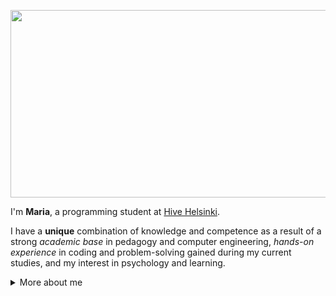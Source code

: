 <!--
# Hi, good to have you here!
-->

<img align="center" src="https://github.com/user-attachments/assets/2dbcbbbe-4d8f-4ee6-81e4-be1f7e117f2f" width="1000" height="300"/><br>   

I'm **Maria**, a programming student at [Hive Helsinki](https://www.hive.fi/en/).

I have a **unique** combination of knowledge and competence as a result of a strong *academic base* in pedagogy and computer engineering, *hands-on experience* in coding and problem-solving gained during my current studies, and my interest in psychology and learning.


<details>
<summary>
  More about me
</summary>

---

## 💡 Education

#### Current Studies   

<img align="right" style="position: absolute; z-index: 0;" src="https://upload.wikimedia.org/wikipedia/commons/2/25/HIVE_LOGO_4.jpg" width="200" height="80"/>   

  - *Software developement* at [Hive Helsinki](https://www.hive.fi/en/)   
  - Languages and techonogies: *C, C++, Unix, Shell, Git, Web development*   
  - Focus: *Basics of software development, problem-solving, teamwork, code review, learning to learn*   
  - Education language: English   

#### Academic IT education   

<img align="right" style="position: absolute; z-index: 0;" src="https://i0.wp.com/www.eucommeet.eu/wp-content/uploads/2021/04/Abo-Akademi-University.png?w=1080&ssl=1" width="140" height="80"/>   

  - 2 years *Computer Engineering* at [Åbo Akademi](https://www.abo.fi/en/study-subject/computer-engineering/)  
  - Languages and technologies: *Python, Java, SQL*   
  - Focus: *Theoretical base for IT: algorithms, datastructures, maths, logic, project management*   
  - Education language: Swedish   

#### Pedagogy degree   
&nbsp;&nbsp;&nbsp;&nbsp;See details on my [LinkedIn profile](https://www.linkedin.com/in/maria-helenius/)

---


## 💻  IT Knowledge Base   

<img align="right" style="position: absolute; z-index: 0;" src="https://github-readme-stats.vercel.app/api/top-langs/?username=mariaaallotar&theme=dark&layout=compact&langs_count=5" />  
Here’s a snapshot of my current skill set and tools I’m comfortable with:

#### Languages   
&nbsp;&nbsp;`C` • `C++` • `Java` • `Python` • `SQL`

#### Tools & Frameworks   
&nbsp;&nbsp;`Git` • `Unix` 

---

## 🔋  Experience

You can find my full professional background, work experience, and education history on my [LinkedIn profile](https://www.linkedin.com/in/maria-helenius/).

---

## 💾  Check out some of my projects

- Minishell: a simple bash-like shell
  (TODO) link here   

- FDF: renders a transformable wireframe landscape  
  (TODO) link here   

---

## ✉️  Get in Touch

- [LinkedIn](https://www.linkedin.com/in/YOUR-LINKEDIN-USERNAME)

---

